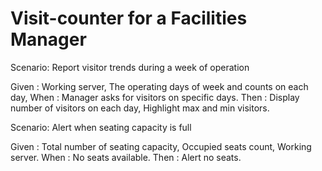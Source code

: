 # Visit-counter for a Facilities Manager

Scenario: Report visitor trends during a week of operation

  Given :
  Working server,
  The operating days of week and counts on each day,
  When  :
  Manager asks for visitors on specific days.
  Then  :
  Display number of visitors on each day,
  Highlight max and min visitors.

Scenario: Alert when seating capacity is full

  Given :
  Total number of seating capacity,
  Occupied seats count,
  Working server.
  When  :
  No seats available.
  Then  :
  Alert no seats.
